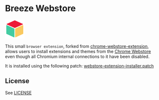 # Breeze Webstore

![Breeze Webstore](icons/64.png "Breeze Webstore")

This small `browser extension`, forked from [chrome-webstore-extension](https://github.com/operasoftware/chrome-webstore-extension), allows users to install extensions and themes from the [Chrome Webstore](https://chrome.google.com/webstore) even though all Chromium internal connections to it have been disabled.

It is installed using the following patch:
[webstore-extension-installer.patch](../../../breeze-core/patches/core/breeze/webstore-extension-installer.patch)
## License

See [LICENSE](LICENSE)